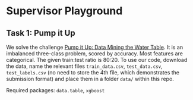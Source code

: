 # Supervisor Playground

## Task 1: Pump it Up

We solve the challenge [Pump it Up: Data Mining the Water Table](https://www.drivendata.org/competitions/7/pump-it-up-data-mining-the-water-table).
It is an imbalanced three-class problem, scored by accuracy.
Most features are categorical.
The given train:test ratio is 80:20.
To use our code, download the data, name the relevant files `train_data.csv`, `test_data.csv`, `test_labels.csv`
(no need to store the 4th file, which demonstrates the submission format)
and place them in a folder `data/` within this repo.

Required packages: `data.table`, `xgboost`
